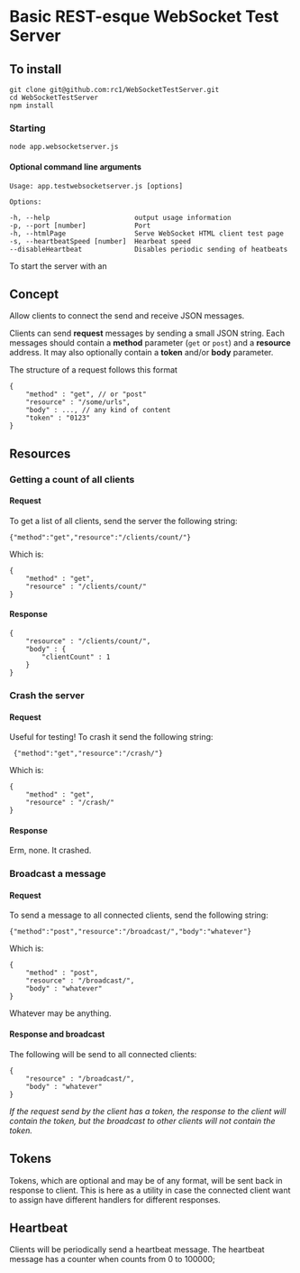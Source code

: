 # Basic REST-esque WebSocket Test Server

## To install

    git clone git@github.com:rc1/WebSocketTestServer.git
    cd WebSocketTestServer
    npm install
     

### Starting

    node app.websocketserver.js

#### Optional command line arguments

    Usage: app.testwebsocketserver.js [options]

    Options:

    -h, --help                     output usage information
    -p, --port [number]            Port
    -h, --htmlPage                 Serve WebSocket HTML client test page
    -s, --heartbeatSpeed [number]  Hearbeat speed
    --disableHeartbeat             Disables periodic sending of heatbeats
    

To start the server with an 

## Concept
Allow clients to connect the send and receive JSON messages. 

Clients can send __request__ messages by sending a small JSON string. Each messages should contain a __method__ parameter (`get` or `post`) and a __resource__ address. It may also optionally contain a __token__ and/or __body__ parameter.

The structure of a request follows this format

    {   
        "method" : "get", // or "post" 
        "resource" : "/some/urls",
        "body" : ..., // any kind of content
        "token" : "0123"
    }

## Resources
### Getting a count of all clients
#### Request
To get a list of all clients, send the server the following string:

    {"method":"get","resource":"/clients/count/"}

Which is:

    {
        "method" : "get",
        "resource" : "/clients/count/"
    }

#### Response

    {
        "resource" : "/clients/count/",
        "body" : {
            "clientCount" : 1
        }
    }

### Crash the server
#### Request
Useful for testing! To crash it send the following string:

     {"method":"get","resource":"/crash/"}

Which is:

    {
        "method" : "get",
        "resource" : "/crash/"
    }

#### Response

Erm, none. It crashed.

### Broadcast a message
#### Request

To send a message to all connected clients, send the following string:

    {"method":"post","resource":"/broadcast/","body":"whatever"}

Which is:

    {
        "method" : "post",
        "resource" : "/broadcast/",
        "body" : "whatever"
    }

Whatever may be anything.

#### Response and broadcast

The following will be send to all connected clients:

    {
        "resource" : "/broadcast/",
        "body" : "whatever"
    }

_If the request send by the client has a token, the response to the client will contain the token, but the broadcast to other clients will not contain the token._

## Tokens

Tokens, which are optional and may be of any format, will be sent back in response to client. This is here as a utility in case the connected client want to assign have different handlers for different responses.

## Heartbeat

Clients will be periodically send a heartbeat message. The heartbeat message has a counter when counts from 0 to 100000;


